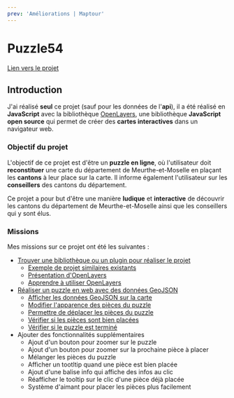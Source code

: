 ```yaml
---
prev: 'Améliorations | Maptour'
---
```


<script setup>
import CustomContainer from '/components/CustomContainer.vue'
</script>

# Puzzle54

<custom-container type="info">
<p><a target="_blank" href="https://webcarto.infogeo54.fr/index.php/view/map?repository=public&project=puzzle_cd54">Lien vers le projet</a></p>
</custom-container>

## Introduction

J'ai réalisé **seul** ce projet (sauf pour les données de l'**api**), il a été réalisé en **JavaScript** avec la bibliothèque [OpenLayers](/puzzle54/veille-techno#presentation-d-openlayers),
une bibliothèque **JavaScript open source** qui permet de créer des **cartes interactives** dans un navigateur web.

### Objectif du projet

L'objectif de ce projet est d'être un **puzzle en ligne**, où l'utilisateur doit **reconstituer** une carte du département de Meurthe-et-Moselle en plaçant les **cantons** à leur place sur la carte.
Il informe également l'utilisateur sur les **conseillers** des cantons du département.

Ce projet a pour but d'être une manière **ludique** et **interactive** de découvrir les cantons du département de Meurthe-et-Moselle ainsi que les conseillers qui y sont élus.

### Missions

Mes missions sur ce projet ont été les suivantes :
- [Trouver une bibliothèque ou un plugin pour réaliser le projet](/puzzle54/veille-techno#openlayers)
    - [Exemple de projet similaires existants](/puzzle54/veille-techno#exemples-de-projets-similaires)
    - [Présentation d'OpenLayers](/puzzle54/veille-techno#presentation-d-openlayers)
    - [Apprendre à utiliser OpenLayers](/puzzle54/veille-techno#apprendre-a-utiliser-openlayers)
- [Réaliser un puzzle en web avec des données GeoJSON](/puzzle54/realisation#realiser-un-puzzle-en-web-avec-des-donnees-geojson)
    - [Afficher les données GeoJSON sur la carte](/puzzle54/realisation#afficher-les-donnees-geojson-sur-la-carte)
    - [Modifier l'apparence des pièces du puzzle](/puzzle54/realisation#modifier-l-apparence-des-pieces-du-puzzle)
    - [Permettre de déplacer les pièces du puzzle](/puzzle54/realisation#permettre-de-deplacer-les-pieces-du-puzzle)
    - [Vérifier si les pièces sont bien placées](/puzzle54/realisation#verifier-si-les-pieces-sont-bien-placees)
    - [Vérifier si le puzzle est terminé](/puzzle54/realisation#verifier-si-le-puzzle-est-termine)
- Ajouter des fonctionnalités supplémentaires
    - Ajout d'un bouton pour zoomer sur le puzzle
    - Ajout d'un bouton pour zoomer sur la prochaine pièce à placer
    - Mélanger les pièces du puzzle
    - Afficher un tootltip quand une pièce est bien placée
    - Ajout d'une balise info qui affiche des infos au clic
    - Réafficher le tooltip sur le clic d'une pièce déjà placée
    - Système d'aimant pour placer les pièces plus facilement